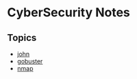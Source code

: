 # CyberSecurity Notes

## Topics
- [john](john.html)
- [gobuster](gobuster.html)
- [nmap](nmap.html)
